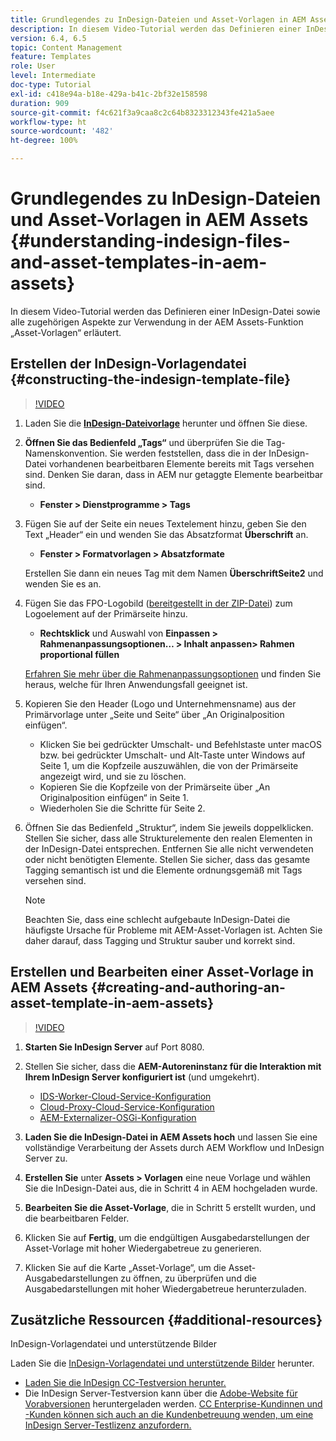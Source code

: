 ```yaml
---
title: Grundlegendes zu InDesign-Dateien und Asset-Vorlagen in AEM Assets
description: In diesem Video-Tutorial werden das Definieren einer InDesign-Datei sowie alle zugehörigen Aspekte zur Verwendung in der AEM Assets-Funktion „Asset-Vorlagen“ erläutert.
version: 6.4, 6.5
topic: Content Management
feature: Templates
role: User
level: Intermediate
doc-type: Tutorial
exl-id: c418e94a-b18e-429a-b41c-2bf32e158598
duration: 909
source-git-commit: f4c621f3a9caa8c2c64b8323312343fe421a5aee
workflow-type: ht
source-wordcount: '482'
ht-degree: 100%

---
```


# Grundlegendes zu InDesign-Dateien und Asset-Vorlagen in AEM Assets {#understanding-indesign-files-and-asset-templates-in-aem-assets}

In diesem Video-Tutorial werden das Definieren einer InDesign-Datei sowie alle zugehörigen Aspekte zur Verwendung in der AEM Assets-Funktion „Asset-Vorlagen“ erläutert.

## Erstellen der InDesign-Vorlagendatei {#constructing-the-indesign-template-file}

>[!VIDEO](https://video.tv.adobe.com/v/19293?quality=12&learn=on)

1. Laden Sie die [**InDesign-Dateivorlage**](assets/asset-templates-tutorial-video--supporting-files.zip) herunter und öffnen Sie diese.
2. **Öffnen Sie das Bedienfeld „Tags“** und überprüfen Sie die Tag-Namenskonvention. Sie werden feststellen, dass die in der InDesign-Datei vorhandenen bearbeitbaren Elemente bereits mit Tags versehen sind. Denken Sie daran, dass in AEM nur getaggte Elemente bearbeitbar sind.

   * **Fenster > Dienstprogramme > Tags**

3. Fügen Sie auf der Seite ein neues Textelement hinzu, geben Sie den Text „Header“ ein und wenden Sie das Absatzformat **Überschrift** an.

   * **Fenster > Formatvorlagen > Absatzformate**

   Erstellen Sie dann ein neues Tag mit dem Namen **ÜberschriftSeite2** und wenden Sie es an.

4. Fügen Sie das FPO-Logobild ([bereitgestellt in der ZIP-Datei](assets/asset-templates-tutorial-video--supporting-files.zip)) zum Logoelement auf der Primärseite hinzu.

   * **Rechtsklick** und Auswahl von **Einpassen > Rahmenanpassungsoptionen… > Inhalt anpassen> Rahmen proportional füllen**

   [Erfahren Sie mehr über die Rahmenanpassungsoptionen](https://helpx.adobe.com/de/indesign/using/frames-objects.html#fitting_objects_to_frames) und finden Sie heraus, welche für Ihren Anwendungsfall geeignet ist.

5. Kopieren Sie den Header (Logo und Unternehmensname) aus der Primärvorlage unter „Seite und Seite“ über „An Originalposition einfügen“.

   * Klicken Sie bei gedrückter Umschalt- und Befehlstaste unter macOS bzw. bei gedrückter Umschalt- und Alt-Taste unter Windows auf Seite 1, um die Kopfzeile auszuwählen, die von der Primärseite angezeigt wird, und sie zu löschen.
   * Kopieren Sie die Kopfzeile von der Primärseite über „An Originalposition einfügen“ in Seite 1.
   * Wiederholen Sie die Schritte für Seite 2.

6. Öffnen Sie das Bedienfeld „Struktur“, indem Sie jeweils doppelklicken. Stellen Sie sicher, dass alle Strukturelemente den realen Elementen in der InDesign-Datei entsprechen. Entfernen Sie alle nicht verwendeten oder nicht benötigten Elemente. Stellen Sie sicher, dass das gesamte Tagging semantisch ist und die Elemente ordnungsgemäß mit Tags versehen sind.

   >[!NOTE]
   >
   >Beachten Sie, dass eine schlecht aufgebaute InDesign-Datei die häufigste Ursache für Probleme mit AEM-Asset-Vorlagen ist. Achten Sie daher darauf, dass Tagging und Struktur sauber und korrekt sind.

## Erstellen und Bearbeiten einer Asset-Vorlage in AEM Assets {#creating-and-authoring-an-asset-template-in-aem-assets}

>[!VIDEO](https://video.tv.adobe.com/v/19294?quality=12&learn=on)

1. **Starten Sie InDesign Server** auf Port 8080.
2. Stellen Sie sicher, dass die **AEM-Autoreninstanz für die Interaktion mit Ihrem InDesign Server konfiguriert ist** (und umgekehrt).

   * [IDS-Worker-Cloud-Service-Konfiguration](http://localhost:4502/etc/cloudservices/proxy/ids.html)
   * [Cloud-Proxy-Cloud-Service-Konfiguration](http://localhost:4502/etc/cloudservices/proxy.html)
   * [AEM-Externalizer-OSGi-Konfiguration](http://localhost:4502/system/console/configMgr)

3. **Laden Sie die InDesign-Datei in AEM Assets hoch** und lassen Sie eine vollständige Verarbeitung der Assets durch AEM Workflow und InDesign Server zu.
4. **Erstellen Sie** unter **Assets > Vorlagen** eine neue Vorlage und wählen Sie die InDesign-Datei aus, die in Schritt 4 in AEM hochgeladen wurde.
5. **Bearbeiten Sie die Asset-Vorlage**, die in Schritt 5 erstellt wurden, und die bearbeitbaren Felder.
6. Klicken Sie auf **Fertig**, um die endgültigen Ausgabedarstellungen der Asset-Vorlage mit hoher Wiedergabetreue zu generieren.
7. Klicken Sie auf die Karte „Asset-Vorlage“, um die Asset-Ausgabedarstellungen zu öffnen, zu überprüfen und die Ausgabedarstellungen mit hoher Wiedergabetreue herunterzuladen.

## Zusätzliche Ressourcen {#additional-resources}

InDesign-Vorlagendatei und unterstützende Bilder

Laden Sie die [InDesign-Vorlagendatei und unterstützende Bilder](assets/asset-templates-tutorial-video--supporting-files-1.zip) herunter.

* [Laden Sie die InDesign CC-Testversion herunter.](https://creative.adobe.com/products/download/indesign)
* Die InDesign Server-Testversion kann über die [Adobe-Website für Vorabversionen](https://www.adobeprerelease.com/) heruntergeladen werden. [CC Enterprise-Kundinnen und -Kunden können sich auch an die Kundenbetreuung wenden, um eine InDesign Server-Testlizenz anzufordern.](https://www.adobe.com/de/products/indesignserver/faq.html)
